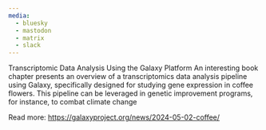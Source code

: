 ```yaml
---
media:
  - bluesky
  - mastodon
  - matrix
  - slack
---
```

Transcriptomic Data Analysis Using the Galaxy Platform
An interesting book chapter presents an overview of a transcriptomics data analysis pipeline using Galaxy, specifically designed for studying gene expression in coffee flowers. This pipeline can be leveraged in genetic improvement programs, for instance, to combat climate change

Read more: https://galaxyproject.org/news/2024-05-02-coffee/
